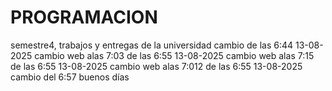 # PROGRAMACION
semestre4, trabajos y entregas de la universidad
cambio de las 6:44 13-08-2025
cambio web alas 7:03 de las 6:55 13-08-2025
cambio web alas 7:15 de las 6:55 13-08-2025
cambio web alas 7:012 de las 6:55 13-08-2025
cambio del 6:57
buenos días
